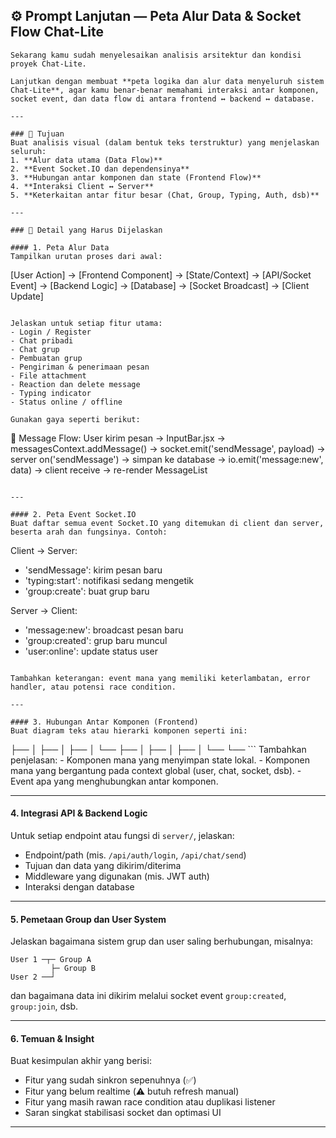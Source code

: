 ## ⚙️ Prompt Lanjutan — Peta Alur Data & Socket Flow Chat-Lite

```
Sekarang kamu sudah menyelesaikan analisis arsitektur dan kondisi proyek Chat-Lite.

Lanjutkan dengan membuat **peta logika dan alur data menyeluruh sistem Chat-Lite**, agar kamu benar-benar memahami interaksi antar komponen, socket event, dan data flow di antara frontend ↔ backend ↔ database.

---

### 🎯 Tujuan
Buat analisis visual (dalam bentuk teks terstruktur) yang menjelaskan seluruh:
1. **Alur data utama (Data Flow)**
2. **Event Socket.IO dan dependensinya**
3. **Hubungan antar komponen dan state (Frontend Flow)**
4. **Interaksi Client ↔ Server**
5. **Keterkaitan antar fitur besar (Chat, Group, Typing, Auth, dsb)**

---

### 🧩 Detail yang Harus Dijelaskan

#### 1. Peta Alur Data
Tampilkan urutan proses dari awal:
```

[User Action] → [Frontend Component] → [State/Context] → [API/Socket Event] → [Backend Logic] → [Database] → [Socket Broadcast] → [Client Update]

```

Jelaskan untuk setiap fitur utama:
- Login / Register
- Chat pribadi
- Chat grup
- Pembuatan grup
- Pengiriman & penerimaan pesan
- File attachment
- Reaction dan delete message
- Typing indicator
- Status online / offline

Gunakan gaya seperti berikut:
```

📨 Message Flow:
User kirim pesan → InputBar.jsx → messagesContext.addMessage() → socket.emit('sendMessage', payload)
→ server on('sendMessage') → simpan ke database → io.emit('message:new', data) → client receive → re-render MessageList

```

---

#### 2. Peta Event Socket.IO
Buat daftar semua event Socket.IO yang ditemukan di client dan server, beserta arah dan fungsinya. Contoh:
```

Client → Server:

* 'sendMessage': kirim pesan baru
* 'typing:start': notifikasi sedang mengetik
* 'group:create': buat grup baru

Server → Client:

* 'message:new': broadcast pesan baru
* 'group:created': grup baru muncul
* 'user:online': update status user

```

Tambahkan keterangan: event mana yang memiliki keterlambatan, error handler, atau potensi race condition.

---

#### 3. Hubungan Antar Komponen (Frontend)
Buat diagram teks atau hierarki komponen seperti ini:
```

<App>
 ├── <Sidebar>
 │    ├── <SearchBar> 
 │    ├── <UserList>
 │    └── <GroupList>
 ├── <ChatWindow>
 │    ├── <MessageList>
 │    ├── <MessageItem>
 │    └── <InputBar>
 └── <SettingsModal>
```
Tambahkan penjelasan:
- Komponen mana yang menyimpan state lokal.
- Komponen mana yang bergantung pada context global (user, chat, socket, dsb).
- Event apa yang menghubungkan antar komponen.

---

#### 4. Integrasi API & Backend Logic

Untuk setiap endpoint atau fungsi di `server/`, jelaskan:

* Endpoint/path (mis. `/api/auth/login`, `/api/chat/send`)
* Tujuan dan data yang dikirim/diterima
* Middleware yang digunakan (mis. JWT auth)
* Interaksi dengan database

---

#### 5. Pemetaan Group dan User System

Jelaskan bagaimana sistem grup dan user saling berhubungan, misalnya:

```
User 1 ─┬─ Group A
         ├─ Group B
User 2 ──┘
```

dan bagaimana data ini dikirim melalui socket event `group:created`, `group:join`, dsb.

---

#### 6. Temuan & Insight

Buat kesimpulan akhir yang berisi:

* Fitur yang sudah sinkron sepenuhnya (✅)
* Fitur yang belum realtime (⚠️ butuh refresh manual)
* Fitur yang masih rawan race condition atau duplikasi listener
* Saran singkat stabilisasi socket dan optimasi UI

---